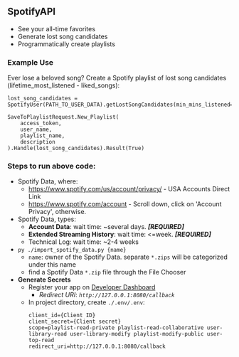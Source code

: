 ## SpotifyAPI
- See your all-time favorites
- Generate lost song candidates
- Programmatically create playlists

### Example Use
Ever lose a beloved song? Create a Spotify playlist of lost song candidates (lifetime_most_listened - liked_songs):
```
lost_song_candidates = SpotifyUser(PATH_TO_USER_DATA).getLostSongCandidates(min_mins_listened=60)

SaveToPlaylistRequest.New_Playlist(
	access_token,
	user_name,
	playlist_name,
	description
).Handle(lost_song_candidates).Result(True)
```

### Steps to run above code: 
- Spotify Data, where:
  	- https://www.spotify.com/us/account/privacy/ - USA Accounts Direct Link
  	- https://www.spotify.com/account - Scroll down, click on 'Account Privacy', otherwise.
- Spotify Data, types:
	- **Account Data**:  				wait time: ~several days. ***[REQUIRED]***
	- **Extended Streaming History**:  	wait time: <=week.         ***[REQUIRED]***
	- Technical Log:				wait time: ~2-4 weeks
- `py ./import_spotify_data.py {name}`
    - `name`: owner of the Spotify Data. separate `*.zips` will be categorized under this name
    - find a Spotify Data `*.zip` file through the File Chooser
 - **Generate Secrets**
 	- Register your app on [Developer Dashboard](https://developer.spotify.com/dashboard)
    	- *Redirect URI*: *`http://127.0.0.1:8080/callback`*
  	- In project directory, create `./.env/.env`:
	    ```
		client_id={Client ID}
		client_secret={Client secret}
		scope=playlist-read-private playlist-read-collaborative user-library-read user-library-modify playlist-modify-public user-top-read
		redirect_uri=http://127.0.0.1:8080/callback
	    ```